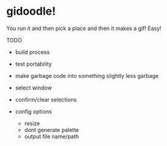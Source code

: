 gidoodle!
==========

You run it and then pick a place and then it makes a gif! Easy!

TODO
* build process
* test portability
* make garbage code into something slightly less garbage

* select window
* confirm/clear selections
* config options
    * resize
    * dont generate palette
    * output file name/path
